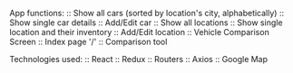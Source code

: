 App functions:
  :: Show all cars (sorted by location's city, alphabetically)
  :: Show single car details
  :: Add/Edit car
  :: Show all locations
  :: Show single location and their inventory
  :: Add/Edit location
  :: Vehicle Comparison Screen
  :: Index page '/'
  :: Comparison tool

Technologies used:
  :: React
  :: Redux
  :: Routers
  :: Axios
  :: Google Map
